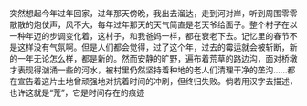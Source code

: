突然想起今年过年回家，过年那天傍晚，我出去溜达，走到河对岸，听到周围零零散散的炮仗声，风不大，每年过年那天的天气简直是老天爷给面子。整个村子在以一种年迈的步调变化着，这村子，和我爸妈一样，都在衰老下去。记忆里的春节不是这样没有气氛啊。但是人们都会觉得，过了这个年，过去的霉运就会被斩断，新的一年无论怎么样，都是新的。然而安静的旷野，遍布着荒草的路边沟，面对桥墩才表现得汹涌一些的河水，被村里仍然坚持着种地的老人们清理干净的垄沟......都在宣告着这片土地曾顽强地对抗着时间的冲刷，但终归失败。倘若用汉字去描述，也许这就是“荒”，它是时间存在的痕迹